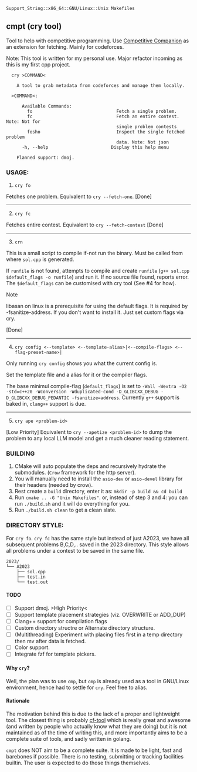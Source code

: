 ```
Support_String::x86_64::GNU/Linux::Unix Makefiles
```

## cmpt (cry tool)

Tool to help with competitive programming. Use [Competitive Companion](https://github.com/jmerle/competitive-companion) as an extension for fetching. Mainly for codeforces.

Note: This tool is written for my personal use. Major refactor incoming as this is my first cpp project.

```
  cry >COMMAND<

    A tool to grab metadata from codeforces and manage them locally.

  >COMMAND<:

      Available Commands:
        fo                                Fetch a single problem.
        fc                                Fetch an entire contest. Note: Not for
                                          single problem contests
        fosho                             Inspect the single fetched problem
                                          data. Note: Not json
      -h, --help                        Display this help menu

    Planned support: dmoj.

```


### USAGE:

1. `cry fo` 

Fetches one problem. Equivalent to `cry --fetch-one`. [Done]

-----

2. `cry fc` 

Fetches entire contest. Equivalent to `cry --fetch-contest` [Done]

-----

3. `crn`

This is a small script to compile if-not run the binary. Must be called from where `sol.cpp` is generated.

If `runfile` is not found, attempts to compile and create `runfile` (`g++ sol.cpp $default_flags -o runfile`) and run it. If no source file found, reports error. The `$default_flags` can be customised with cry tool (See #4 for how).

> [!NOTE] 
> libasan on linux is a prerequisite for using the default flags. It is required by -fsanitize-address. If you don't want to install it. Just set custom flags via cry.

[Done]

-----

4. `cry config <--template> <--template-alias>|<--compile-flags> <--flag-preset-name>|`

Only running `cry config` shows you what the current config is. 

Set the template file and a alias for it or the compiler flags. 

The base minimul compile-flag (`default_flags`) is set to `-Wall -Wextra -O2 -std=c++20 -Wconversion -Wduplicated-cond -D_GLIBCXX_DEBUG -D_GLIBCXX_DEBUG_PEDANTIC -fsanitize=address`. Currently `g++` support is baked in, `clang++` support is due.

-----

5. `cry ape <problem-id>`

[Low Priority] Equivalent to `cry --apetize <problem-id>` to dump the problem to any local LLM model and get a much cleaner reading statement. 


### BUILDING

1. CMake will auto populate the deps and recursively hydrate the submodules. (`Crow` framework for the http server).
2. You will manually need to install the `asio-dev` or `asio-devel` library for their headers (needed by crow).
3. Rest create a `build` directory, enter it as: `mkdir -p build && cd build`
4. Run `cmake .. -G "Unix Makefiles"`. or, instead of step 3 and 4: you can run `./build.sh` and it will do everything for you.
5. Run `./build.sh clean` to get a clean slate.

### DIRECTORY STYLE:

For `cry fo`. `cry fc` has the same style but instead of just A2023, we have all subsequent problems B,C,D,.. saved in the 2023 directory. This style allows all problems under a contest to be saved in the same file.

```
2023/
└── A2023
    ├── sol.cpp
    ├── test.in
    └── test.out
```
#### TODO

- [ ] Support dmoj. >High Priority<
- [ ] Support template placement strategies (viz. OVERWRITE or ADD_DUP)
- [ ] Clang++ support for compilation flags
- [ ] Custom directory structre or Alternate directory structure.
- [ ] (Multithreading) Experiment with placing files first in a temp directory then mv after data is fetched. 
- [ ] Color support.
- [ ] Integrate fzf for template pickers.

#### Why `cry`?

Well, the plan was to use `cmp`, but `cmp` is already used as a tool in GNU/Linux environment, hence had to settle for `cry`. Feel free to alias.

#### Rationale

The motivation behind this is due to the lack of a proper and lightweight tool. The closest thing is probably [cf-tool](https://github.com/xalanq/cf-tool) which is really great and awesome (and written by people who actually know what they are doing) but it is not maintained as of the time of writing this, and more importantly aims to be a complete suite of tools, and sadly written in golang. 

`cmpt` does NOT aim to be a complete suite. It is made to be light, fast and barebones if possible. There is no testing, submitting or tracking facilities builtin. The user is expected to do those things themselves.
